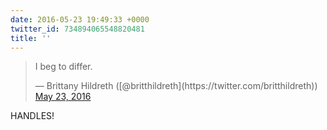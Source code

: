 ```yaml
---
date: 2016-05-23 19:49:33 +0000
twitter_id: 734894065548820481
title: ''
---
```


<blockquote class="twitter-tweet"><p lang="en" dir="ltr">I beg to differ.</p>&mdash; Brittany Hildreth ([@britthildreth](https://twitter.com/britthildreth)) <a href="https://twitter.com/britthildreth/status/734893942441840642?ref_src=twsrc%5Etfw">May 23, 2016</a></blockquote>
<script async src="https://platform.twitter.com/widgets.js" charset="utf-8"></script>

HANDLES!
